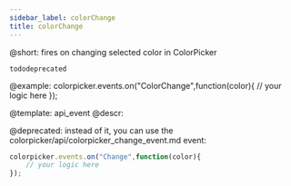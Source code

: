 ```yaml
---
sidebar_label: colorChange
title: colorChange
---          
```


@short: fires on changing selected color in ColorPicker

```tododeprecated ```

@example:
colorpicker.events.on("ColorChange",function(color){
	// your logic here
});


@template: api_event
@descr:

@deprecated: instead of it, you can use the colorpicker/api/colorpicker_change_event.md event:

~~~js
colorpicker.events.on("Change",function(color){
    // your logic here
});
~~~
